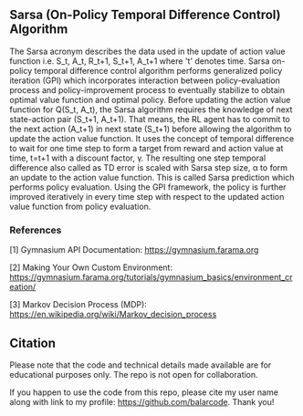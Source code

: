 ## Sarsa (On-Policy Temporal Difference Control) Algorithm

The Sarsa acronym describes the data used in the update of action value function i.e. S_t, A_t, R_t+1, S_t+1, A_t+1 where 't' denotes time. Sarsa on-policy temporal difference control algorithm performs generalized policy iteration (GPI) which incorporates interaction between policy-evaluation process and policy-improvement process to eventually stabilize to obtain optimal value function and optimal policy. Before updating the action value function for Q(S_t, A_t), the Sarsa algorithm requires the knowledge of next state-action pair (S_t+1, A_t+1). That means, the RL agent has to commit to the next action (A_t+1) in next state (S_t+1) before allowing the algorithm to update the action value function. It uses the concept of temporal difference to wait for one time step to form a target from reward and action value at time, t=t+1 with a discount factor, γ. The resulting one step temporal difference also called as TD error is scaled with Sarsa step size, α to form an update to the action value function. This is called Sarsa prediction which performs policy evaluation. Using the GPI framework, the policy is further improved iteratively in every time step with respect to the updated action value function from policy evaluation.

### References

[1] Gymnasium API Documentation: https://gymnasium.farama.org

[2] Making Your Own Custom Environment: https://gymnasium.farama.org/tutorials/gymnasium_basics/environment_creation/

[3] Markov Decision Process (MDP): https://en.wikipedia.org/wiki/Markov_decision_process

## Citation

Please note that the code and technical details made available are for educational purposes only. The repo is not open for collaboration.

If you happen to use the code from this repo, please cite my user name along with link to my profile: https://github.com/balarcode. Thank you!
